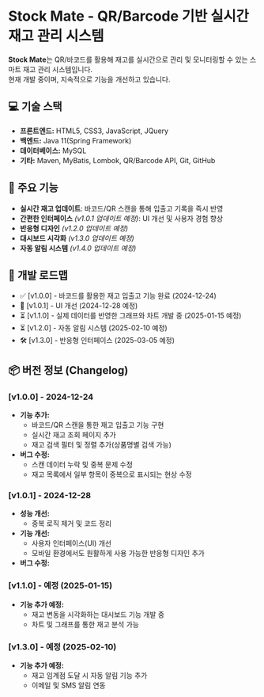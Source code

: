 # Stock Mate - QR/Barcode 기반 실시간 재고 관리 시스템

**Stock Mate**는 QR/바코드를 활용해 재고를 실시간으로 관리 및 모니터링할 수 있는 스마트 재고 관리 시스템입니다.  
현재 개발 중이며, 지속적으로 기능을 개선하고 있습니다.


## 💻 기술 스택
- **프론트엔드:** HTML5, CSS3, JavaScript, JQuery  
- **백엔드:** Java 11(Spring Framework)  
- **데이터베이스:** MySQL
- **기타:** Maven, MyBatis, Lombok, QR/Barcode API, Git, GitHub

## 🚀 주요 기능
- **실시간 재고 업데이트**: 바코드/QR 스캔을 통해 입출고 기록을 즉시 반영
- **간편한 인터페이스** *(v1.0.1 업데이트 예정)*: UI 개선 및 사용자 경험 향상  
- **반응형 디자인** *(v1.2.0 업데이트 예정)*
- **대시보드 시각화** *(v1.3.0 업데이트 예정)*
- **자동 알림 시스템** *(v1.4.0 업데이트 예정)*

## 📅 개발 로드맵
- ✅ [v1.0.0] - 바코드를 활용한 재고 입출고 기능 완료 (2024-12-24)  
- 🚧 [v1.0.1] - UI 개선 (2024-12-28 예정)  
- ⏳ [v1.1.0] - 실제 데이터를 반영한 그래프와 차트 개발 중 (2025-01-15 예정)  
- ⏳ [v1.2.0] - 자동 알림 시스템 (2025-02-10 예정)  
- 🛠️ [v1.3.0] - 반응형 인터페이스 (2025-03-05 예정)   


## 📦 버전 정보 (Changelog)

### [v1.0.0] - 2024-12-24
- **기능 추가:**
  - 바코드/QR 스캔을 통한 재고 입출고 기능 구현
  - 실시간 재고 조회 페이지 추가
  - 재고 검색 필터 및 정렬 추가(상품명별 검색 가능)  
- **버그 수정:**  
  - 스캔 데이터 누락 및 중복 문제 수정  
  - 재고 목록에서 일부 항목이 중복으로 표시되는 현상 수정
  
### [v1.0.1] - 2024-12-28
- **성능 개선:**  
  - 중복 로직 제거 및 코드 정리  
- **기능 개선:**  
  - 사용자 인터페이스(UI) 개선  
  - 모바일 환경에서도 원활하게 사용 가능한 반응형 디자인 추가 
- **버그 수정:**    


### [v1.1.0] - 예정 (2025-01-15)
- **기능 추가 예정:**  
  - 재고 변동을 시각화하는 대시보드 기능 개발 중  
  - 차트 및 그래프를 통한 재고 분석 가능  


### [v1.3.0] - 예정 (2025-02-10)
- **기능 추가 예정:**  
  - 재고 임계점 도달 시 자동 알림 기능 추가  
  - 이메일 및 SMS 알림 연동  
 
